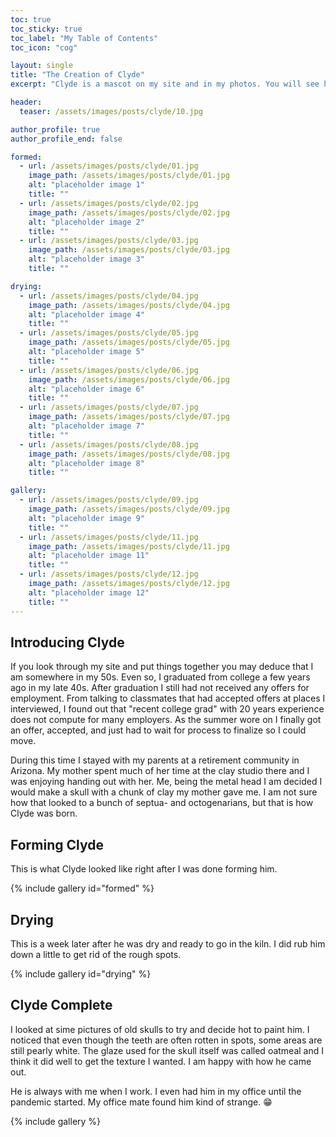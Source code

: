 ```yaml
---
toc: true
toc_sticky: true
toc_label: "My Table of Contents"
toc_icon: "cog"

layout: single
title: "The Creation of Clyde"
excerpt: "Clyde is a mascot on my site and in my photos. You will see him often. He is special to me because I made him while spending time with my mother in a retirement community in Arizona."

header:
  teaser: /assets/images/posts/clyde/10.jpg

author_profile: true
author_profile_end: false

formed:
  - url: /assets/images/posts/clyde/01.jpg
    image_path: /assets/images/posts/clyde/01.jpg
    alt: "placeholder image 1"
    title: ""
  - url: /assets/images/posts/clyde/02.jpg
    image_path: /assets/images/posts/clyde/02.jpg
    alt: "placeholder image 2"
    title: ""
  - url: /assets/images/posts/clyde/03.jpg
    image_path: /assets/images/posts/clyde/03.jpg
    alt: "placeholder image 3"
    title: ""

drying:
  - url: /assets/images/posts/clyde/04.jpg
    image_path: /assets/images/posts/clyde/04.jpg
    alt: "placeholder image 4"
    title: ""
  - url: /assets/images/posts/clyde/05.jpg
    image_path: /assets/images/posts/clyde/05.jpg
    alt: "placeholder image 5"
    title: ""
  - url: /assets/images/posts/clyde/06.jpg
    image_path: /assets/images/posts/clyde/06.jpg
    alt: "placeholder image 6"
    title: ""
  - url: /assets/images/posts/clyde/07.jpg
    image_path: /assets/images/posts/clyde/07.jpg
    alt: "placeholder image 7"
    title: ""
  - url: /assets/images/posts/clyde/08.jpg
    image_path: /assets/images/posts/clyde/08.jpg
    alt: "placeholder image 8"
    title: ""

gallery:
  - url: /assets/images/posts/clyde/09.jpg
    image_path: /assets/images/posts/clyde/09.jpg
    alt: "placeholder image 9"
    title: ""
  - url: /assets/images/posts/clyde/11.jpg
    image_path: /assets/images/posts/clyde/11.jpg
    alt: "placeholder image 11"
    title: ""
  - url: /assets/images/posts/clyde/12.jpg
    image_path: /assets/images/posts/clyde/12.jpg
    alt: "placeholder image 12"
    title: ""
---
```


## Introducing Clyde

If you look through my site and put things together you may deduce that I am somewhere in my 50s. Even so, I graduated from college a few years ago in my late 40s. After graduation I still had not received any offers for employment. From talking to classmates that had accepted offers at places I interviewed, I found out that "recent college grad" with 20 years experience does not compute for many employers. As the summer wore on I finally got an offer, accepted, and just had to wait for process to finalize so I could move.

During this time I stayed with my parents at a retirement community in Arizona. My mother spent much of her time at the clay studio there and I was enjoying handing out with her. Me, being the metal head I am decided I would make a skull with a chunk of clay my mother gave me. I am not sure how that looked to a bunch of septua- and octogenarians, but that is how Clyde was born.

## Forming Clyde ##

This is what Clyde looked like right after I was done forming him.

{% include gallery id="formed" %}

## Drying ##

This is a week later after he was dry and ready to go in the kiln. I did rub him down a little to get rid of the rough spots.

{% include gallery id="drying" %}

## Clyde Complete ##

I looked at sime pictures of old skulls to try and decide hot to paint him. I noticed that even though the teeth are often rotten in spots, some areas are still pearly white. The glaze used for the skull itself was called oatmeal and I think it did well to get the texture I wanted. I am happy with how he came out. 

He is always with me when I work. I even had him in my office until the pandemic started. My office mate found him kind of strange. :grin:

{% include gallery %}